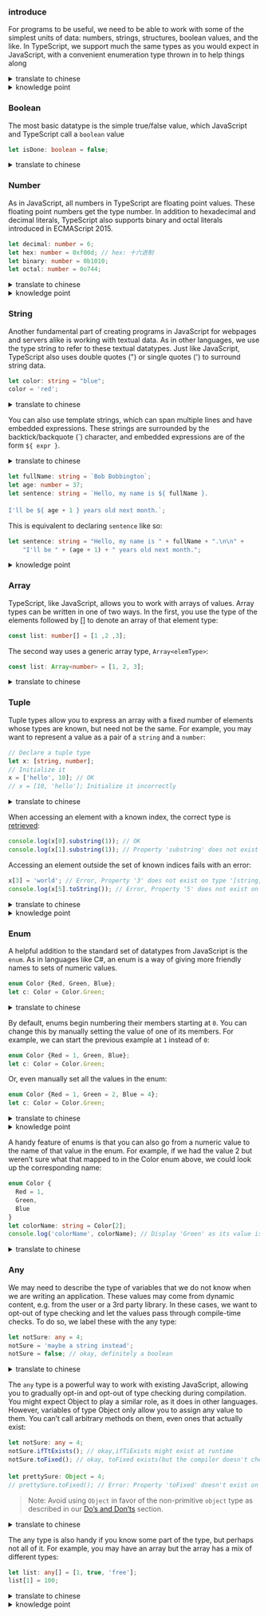 ### introduce
For programs to be useful, we need to be able to work with some of the simplest units of data: numbers, strings, structures, boolean values, and the like. In TypeScript, we support much the same types as you would expect in JavaScript, with a convenient enumeration type thrown in to help things along

<details>
  <summary>translate to chinese</summary>
  
  为了让程序成为有用的，我们需要和一些最简单的数据数据单元：数值，字符串，结构体，布尔值等等一起工作。在`TypeScript`中，我们支持了许多你在`JavaScript`中所期望的相同的类型，并且还有方便的枚举类型以帮助处理问题
</details>

<details>
  <summary>knowledge point</summary>
  
  * [and the like](https://dict.eudic.net/dicts/en/and%20the%20like): 等等，诸如此类
</details>

### Boolean
The most basic datatype is the simple true/false value, which JavaScript and TypeScript call a `boolean` value
```typescript
let isDone: boolean = false;
```

<details>
  <summary>translate to chinese</summary>
  
  最基础的数据类型是简单的`true/false`值，这个值在`JavaScript`和`TypeScript`中叫做`boolean`值
</details>

### Number
As in JavaScript, all numbers in TypeScript are floating point values. These floating point numbers get the type number. In addition to hexadecimal and decimal literals, TypeScript also supports binary and octal literals introduced in ECMAScript 2015.

```typescript
let decimal: number = 6;
let hex: number = 0xf00d; // hex: 十六进制
let binary: number = 0b1010;
let octal: number = 0o744;
```
<details>
  <summary>translate to chinese</summary>
  
  就像在`JavaScript`中一样，所有的数字在`TypeScript`都是浮点值。这些浮点值成为了`number`类型。除了十六进制和十进制字面量外，`TypeScript`还支持在`ECMAScript 2015`里引入的二进制和八进制字面量。
</details>

<details>
  <summary>knowledge point</summary>
  
  ![](https://raw.githubusercontent.com/wangkaiwd/drawing-bed/master/english-ts-basic-type-introduce-new.png)
  * in addition to: 除...之外（还）
  * [hexadecimal](https://dict.eudic.net/dicts/en/hexadecimal):  英音：/ˌheksə'desɪm(ə)l/ n. & adj. 十六进制（的）
  * [octal](https://dict.eudic.net/dicts/en/octal): 英音：/'ɒkt(ə)l/ adj. 八进制的
</details>

### String

Another fundamental part of creating programs in JavaScript for webpages and servers alike is working with textual data. As in other languages, we use the type string to refer to these textual datatypes. Just like JavaScript, TypeScript also uses double quotes (") or single quotes (') to surround string data.
```typescript
let color: string = "blue";
color = 'red';
```
<details>
  <summary>translate to chinese</summary>
  
  在`JavaScript`网页和服务端编程中另外一个创建程序的基础部分是都需要处理文本数据。和其它语言一样，我们使用类型`string`来表示这些文本数据类型。就像`JavaScript`,`TypeScript`也使用双引号(`"`)或者单引号(`'`)来包裹字符串数据。
</details>

You can also use template strings, which can span multiple lines and have embedded expressions. These strings are surrounded by the backtick/backquote (\`) character, and embedded expressions are of the form `${ expr }`.
<details>
  <summary>translate to chinese</summary>
  
  你也能使用模板字符串，它能跨越多行文本和内嵌表达式。这些字符串被反引号字符包裹，并且以`${ expr }`的形式内嵌表达式。
  ![](https://raw.githubusercontent.com/wangkaiwd/drawing-bed/master/english-ts-string-span.png)
</details>

```typescript
let fullName: string = `Bob Bobbington`;
let age: number = 37;
let sentence: string = `Hello, my name is ${ fullName }.

I'll be ${ age + 1 } years old next month.`;
```
This is equivalent to declaring `sentence` like so:
```typescript
let sentence: string = "Hello, my name is " + fullName + ".\n\n" +
    "I'll be " + (age + 1) + " years old next month.";
```

<details>
  <summary>knowledge point</summary>
  
  * [span](https://dict.eudic.net/dicts/en/span): 英音：/spæn/ vt. 跨越
  * backquote: n. 反引号
</details>

### Array
TypeScript, like JavaScript, allows you to work with arrays of values. Array types can be written in one of two ways. In the first, you use the type of the elements followed by [] to denote an array of that element type:

```typescript
const list: number[] = [1 ,2 ,3];
```
The second way uses a generic array type, `Array<elemType>`: 
```typescript
const list: Array<number> = [1, 2, 3];
```
<details>
  <summary>translate to chinese</summary>
  
  像`JavaScript`一样，`TypeScript`允许你使用数组。数组类型可以用以下俩种方式之一编写。第一种书写方式，可以在元素的类型后接上`[]`来表示该元素类型组成的数组。第二种书写方式，使用泛型数组类型, `Array<elemType>`。
  ![](https://raw.githubusercontent.com/wangkaiwd/drawing-bed/master/english-ts-array-write.png)
</details>

### Tuple
Tuple types allow you to express an array with a fixed number of elements whose types are known, but need not be the same. For example, you may want to represent a value as a pair of a `string` and a `number`:
```typescript
// Declare a tuple type
let x: [string, number];
// Initialize it
x = ['hello', 10]; // OK
// x = [10, 'hello']; Initialize it incorrectly
```
<details>
  <summary>translate to chinese</summary>
  
  元祖允许你表示一个用固定数量的已知类型元素组成的数组，各个元素的类型不必相同。例如：你可能想用一对值分别为`string`和`number`类型的数组来代表一个元祖类型
</details>

When accessing an element with a known index, the correct type is [retrieved](https://dict.eudic.net/dicts/en/retrieve):
```typescript
console.log(x[0].substring(1)); // OK
console.log(x[1].substring(1)); // Property 'substring' does not exist on type 'number'
```

Accessing an element outside the set of known indices fails with an error:
```typescript
x[3] = 'world'; // Error, Property '3' does not exist on type '[string, number]'
console.log(x[5].toString()); // Error, Property '5' does not exist on type '[string, number]'
```

<details>
  <summary>translate to chinese</summary>
  
  当访问一个已知索引的元素时，正确的类型会被检索到；访问一个已知索引外的元素将会失败并显示错误
</details>
<details>
  <summary>knowledge point</summary>
  
  * [retrieve](https://dict.eudic.net/dicts/en/retrieve): 英音：/rɪ'triːv/ vt. 检索
  * indices: index的复数形式：indices is a [plural](http://www.iciba.com/plural) form of index
  * plural: n. 复数形式
  ![](https://raw.githubusercontent.com/wangkaiwd/drawing-bed/master/english-ts-outside-tuple.png)
</details>

### Enum
A helpful addition to the standard set of datatypes from JavaScript is the `enum`. As in languages like C#, an enum is a way of giving more friendly names to sets of numeric values.
```typescript
enum Color {Red, Green, Blue};
let c: Color = Color.Green;
```
<details>
  <summary>translate to chinese</summary>
  
  `enum`是除`JavaScript`标准数据类型集之外的一个有用的类型。像`C#`语言一样，枚举类型为一组数值(数值集)提供了一种更友好的命名方式
</details>

By default, enums begin numbering their members starting at `0`. You can change this by manually setting the value of one of its members. For example, we can start the previous example at `1` instead of `0`:
```typescript
enum Color {Red = 1, Green, Blue};
let c: Color = Color.Green;
```

Or, even manually set all the values in the enum:
```typescript
enum Color {Red = 1, Green = 2, Blue = 4};
let c: Color = Color.Green;
```
<details>
  <summary>translate to chinese</summary>
  
  默认的，枚举类型会为它的成员从零开始编号。你可以手动设置成员的值来改变这个编号。例如：在前一个例子中，枚举类型的编号可以从1开始，而不是0.
  
  或者，为枚举类型的全部成员手动赋值.
</details>

<details>
  <summary>knowledge point</summary>
  
  * number: vt.编号
  * addition to : 除 ... 之外
  ![](https://raw.githubusercontent.com/wangkaiwd/drawing-bed/master/english-ts-enum-standard-datatypes.png)
  ![](https://raw.githubusercontent.com/wangkaiwd/drawing-bed/master/english-ts-enum-number.png)
</details>

A handy feature of enums is that you can also go from a numeric value to the name of that value in the enum. For example, if we had the value 2 but weren’t sure what that mapped to in the Color enum above, we could look up the corresponding name:
```typescript
enum Color {
  Red = 1,
  Green,
  Blue
}
let colorName: string = Color[2];
console.log('colorName', colorName); // Display 'Green' as its value is 2 above
```

<details>
  <summary>translate to chinese</summary>
  
  枚举一个方便的功能是可以使用枚举的值找到其对应的名字。例如：如果我们只知道数值`2`但不知道它映射到`Color`枚举中的哪一个名字，我们可以通过`2`来查找到对应的名字
  ![](https://raw.githubusercontent.com/wangkaiwd/drawing-bed/master/english-ts-enum-go%20from%20to.png)
</details>

### Any
We may need to describe the type of variables that we do not know when we are writing an application. These values may come from dynamic content, e.g. from the user or a 3rd party library. In these cases, we want to opt-out of type checking and let the values pass through compile-time checks. To do so, we label these with the any type:
```typescript
let notSure: any = 4;
notSure = 'maybe a string instead';
notSure = false; // okay, definitely a boolean
``` 
<details>
  <summary>translate to chinese</summary>
  
  当我们正在写一个应用程序时，我们可能需要描述一个我们不知道类型的变量。这些值可能来自于动态的内容，比如来自于用户或者一个第三方库。在这些情况，我们想选择退出类型检查来让值能通过编译时检查。为了能这样做,我们将这些值标记为`any`类型
</details>

The `any` type is a powerful way to work with existing JavaScript, allowing you to gradually opt-in and opt-out of type checking during compilation. You might expect Object to play a similar role, as it does in other languages. However, variables of type Object only allow you to assign any value to them. You can’t call arbitrary methods on them, even ones that actually exist:
```typescript
let notSure: any = 4;
notSure.ifTtExists(); // okay,ifTiExists might exist at runtime
notSure.toFixed(); // okay, toFixed exists(but the compiler doesn't check)

let prettySure: Object = 4;
// prettySure.toFixed(); // Error: Property 'toFixed' doesn't exist on type 'Object'
```

> Note: Avoid using `Object` in favor of the non-primitive `object` type as described in our [Do’s and Don’ts](https://www.typescriptlang.org/docs/handbook/declaration-files/do-s-and-don-ts.html#general-types) section.

<details>
  <summary>translate to chinese</summary>
  
  `any`类型是一个与现有`JavaScript`一起工作的强大方式，它允许你在编译时逐渐选择进入或退出烈性检查。你可能期望`Object`来扮演一个类似的角色，因为它在其它语言里就是这样，然而，`Object`类型的变量值只允许你为它们分配任意值，你不能调用它们上的任意方法，甚至这个方法真实存在。
  
  > 提示：避免使用支持非原始`object`的`Object`,如同我们在[该做什么不该做什么中](https://www.typescriptlang.org/docs/handbook/declaration-files/do-s-and-don-ts.html#general-types)描述的那样。
</details>

The any type is also handy if you know some part of the type, but perhaps not all of it. For example, you may have an array but the array has a mix of different types:
```typescript
let list: any[] = [1, true, 'free'];
list[1] = 100;
```
<details>
  <summary>translate to chinese</summary>
  
  如果你知道类型的一些部分但可能不是该类型的全部，这个时候使用`any`类型是很方便的。例如：你可能有一个数组但是数组元素混合了不同类型
</details>

<details>
  <summary>knowledge point</summary>
  
  * in favor of: 支持
    ![](https://raw.githubusercontent.com/wangkaiwd/drawing-bed/master/english-ts-any-knowledge-point.png)
    [favor](https://dict.eudic.net/dicts/en/favor): vt. 支持,赞成
   * [primitive](https://dict.eudic.net/dicts/en/primitive): adj. 原始的，早期的 n.原始人，原始事务
</details>
